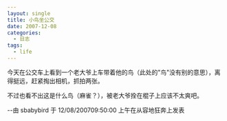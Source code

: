 ```yaml
---
layout: single
title: 小鸟坐公交
date: 2007-12-08
categories:
  - 日志
tags:
  - life
---
```


今天在公交车上看到一个老大爷上车带着他的鸟（此处的\"鸟\"没有别的意思），离得挺远，赶紧掏出相机，抓拍两张。

不过也看不出这是什么鸟（麻雀？），被老大爷拴在棍子上应该不太爽吧。

--由 sbabybird 于 12/08/200709&#58;50&#58;00 上午在从容地狂奔上发表
